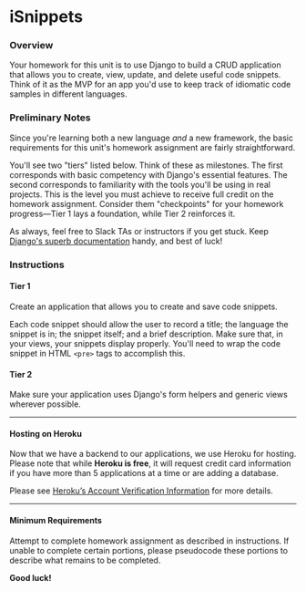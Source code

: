 # iSnippets

### Overview

Your homework for this unit is to use Django to build a CRUD application that allows you to create, view, update, and delete useful code snippets. Think of it as the MVP for an app you'd use to keep track of idiomatic code samples in different languages.

### Preliminary Notes

Since you're learning both a new language _and_ a new framework, the basic requirements for this unit's homework assignment are fairly straightforward. 

You'll see two "tiers" listed below. Think of these as milestones. The first corresponds with basic competency with Django's essential features. The second corresponds to familiarity with the tools you'll be using in real projects. This is the level you must achieve to receive full credit on the homework assignment. Consider them "checkpoints" for your homework progress—Tier 1 lays a foundation, while Tier 2 reinforces it.

As always, feel free to Slack TAs or instructors if you get stuck. Keep [Django's superb documentation](https://docs.djangoproject.com/en/1.10/) handy, and best of luck!

### Instructions

#### Tier 1

Create an application that allows you to create and save code snippets. 

Each code snippet should allow the user to record a title; the language the snippet is in; the snippet itself; and a brief description. Make sure that, in your views, your snippets display properly. You'll need to wrap the code snippet in HTML `<pre>` tags to accomplish this.

#### Tier 2

Make sure your application uses Django's form helpers and generic views wherever possible.

- - -

#### Hosting on Heroku

Now that we have a backend to our applications, we use Heroku for hosting. Please note that while **Heroku is free**, it will request credit card information if you have more than 5 applications at a time or are adding a database. 

Please see [Heroku’s Account Verification Information](https://devcenter.heroku.com/articles/account-verification) for more details. 

- - -

#### Minimum Requirements

Attempt to complete homework assignment as described in instructions. If unable to complete certain portions, please pseudocode these portions to describe what remains to be completed.

**Good luck!**
